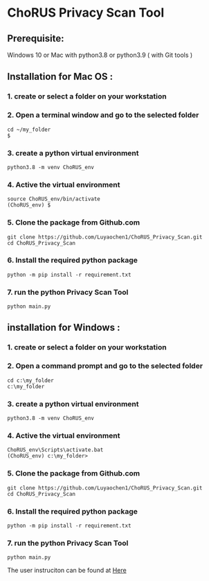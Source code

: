 # ChoRUS Privacy Scan Tool

## Prerequisite:
Windows 10  or Mac with python3.8 or python3.9 ( with Git tools )

## Installation for Mac OS :

### 1. create or select a folder on your workstation 

### 2. Open a terminal window and go to the selected folder
~~~
cd ~/my_folder
$
~~~

### 3. create a python virtual environment
~~~
python3.8 -m venv ChoRUS_env
~~~
### 4. Active the virtual environment
~~~
source ChoRUS_env/bin/activate
(ChoRUS_env) $
~~~

### 5. Clone the package from Github.com 
~~~
git clone https://github.com/Luyaochen1/ChoRUS_Privacy_Scan.git
cd ChoRUS_Privacy_Scan
~~~

### 6. Install the required python package
~~~
python -m pip install -r requirement.txt
~~~

### 7. run the python Privacy Scan Tool
~~~
python main.py
~~~
 

## installation for Windows :

### 1. create or select a folder on your workstation 

### 2. Open a command prompt and go to the selected folder
~~~
cd c:\my_folder
c:\my_folder
~~~

### 3. create a python virtual environment
~~~
python3.8 -m venv ChoRUS_env
~~~
### 4. Active the virtual environment
~~~
ChoRUS_env\Scripts\activate.bat
(ChoRUS_env) c:\my_folder>
~~~

### 5. Clone the package from Github.com 
~~~
git clone https://github.com/Luyaochen1/ChoRUS_Privacy_Scan.git
cd ChoRUS_Privacy_Scan
~~~

### 6. Install the required python package
~~~
python -m pip install -r requirement.txt
~~~

### 7. run the python Privacy Scan Tool
~~~
python main.py
~~~
 
The user instruciton can be found at [Here ](https://github.com/Luyaochen1/ChoRUS_Privacy_Scan/blob/main/User_Instruction.md) 
 



